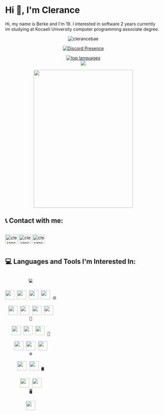 # Hi 👋, I'm Clerance

Hi, my name is Berke and I'm 19. I interested in software 2 years currently im studying at Kocaeli University computer programming associate degree.

<div align="center">
<img src="https://komarev.com/ghpvc/?username=clerancebae&color=blue" alt="clerancebae"/>
<br>
  

  [![Discord Presence](https://lanyard.cnrad.dev/api/419836743878180874)](https://discord.com/users/419836743878180874)
  <br>
 
   <a href="https://ionicabizau.github.io/github-profile-languages/api.html?clerancebae"><img src="https://github-readme-stats-sigma-five.vercel.app/api/top-langs/?username=clerancebae&layout=compact&theme=highcontrast&langs_count=10" alt="top languages"></a>
<br>
 <img src="http://github-readme-streak-stats.herokuapp.com?user=clerancebae&theme=highcontrast&hide_border=true">
</div>
 <p align="center">
  <img width="320" height="445" src="https://spotify-github-profile.vercel.app/api/view?uid=21pc7okfoaufu2gztbrzbjqkq&cover_image=true&theme=default&bar_color=ff0000&bar_color_cover=true">
</p>


## 📞 Contact with me:
<p style="display: inline-block;" align="center">
<a href="https://www.instagram.com/clerancebae" target="blank"><img align="center" src="https://raw.githubusercontent.com/rahuldkjain/github-profile-readme-generator/master/src/images/icons/Social/instagram.svg" alt="clerancebae" height="30" width="40" /></a>
 <!--<a href="https://open.spotify.com/user/21pc7okfoaufu2gztbrzbjqkq" target="blank"><img align="center" src="https://raw.githubusercontent.com/rahuldkjain/github-profile-readme-generator/master/src/images/icons/Social/spotify.svg" alt="clerancebae" height="30" width="40" /></a> -->
<a href="https://open.spotify.com/artist/6CGsPYgRSVWoUeoH0rWaZx" target="blank"><img align="center" src="https://raw.githubusercontent.com/rahuldkjain/github-profile-readme-generator/master/src/images/icons/Social/spotify.svg" alt="clerancebae" height="30" width="40" /></a>
<a href="https://discord.com/users/419836743878180874" target="blank"><img align="center" src="https://raw.githubusercontent.com/rahuldkjain/github-profile-readme-generator/master/src/images/icons/Social/discord.svg" alt="clerancebae" height="30" width="40" /></a>
</p>

## 💻 Languages and Tools I'm Interested In:

<p style="display: inline-block;" align="center">
  <kbd>
    <kbd>💻</kbd>
    <br>
    <br>
    <img width="30px" src="https://www.vectorlogo.zone/logos/flutterio/flutterio-icon.svg" /> 
    <img width="30px" src="https://seeklogo.com/images/C/c-sharp-c-logo-02F17714BA-seeklogo.com.png" /> 
    <img width="30px" src="https://seeklogo.com/images/C/c-logo-43CE78FF9C-seeklogo.com.png" /> 
    <img width="30px" src="https://seeklogo.com/images/P/python-logo-A32636CAA3-seeklogo.com.png" />
  </kbd>
  <kbd>
    <kbd>🌐</kbd>
    <br>
    <br>
    <img width="30px" src="https://cdn.discordapp.com/attachments/1056653734236655658/1095765931218698311/5847f5bdcef1014c0b5e489c.png" />
    <img width="30px" src="https://cdn.discordapp.com/attachments/1056653734236655658/1095765930992218193/68747470733a2f2f7365656b6c6f676f2e636f6d2f696d616765732f432f637373332d6c6f676f2d383732343037353237342d7365656b6c6f676f2e636f6d2e706e67.png" />
    <img width="30px" src="https://upload.wikimedia.org/wikipedia/commons/thumb/9/99/Unofficial_JavaScript_logo_2.svg/512px-Unofficial_JavaScript_logo_2.svg.png?20141107110902" />
    <img width="30px" src="https://nodejs.org/static/images/logo.svg" />
  </kbd>
   <br>
  <kbd>
    <kbd>🔧</kbd>
    <br>
    <br>
    <img width="30px" src="https://upload.wikimedia.org/wikipedia/commons/thumb/2/2c/Visual_Studio_Icon_2022.svg/193px-Visual_Studio_Icon_2022.svg.png?20221004110509" />
    <img width="30px" src="https://cdn.discordapp.com/attachments/1056653734236655658/1095769344719462461/68747470733a2f2f77372e706e6777696e672e636f6d2f706e67732f3633312f3732302f706e672d7472616e73706172656e742d65636c697073652d666f756e646174696f6e2d696e74656772617465642d646576656c6f706d656e742d656e7669726f.png" />
    <img width="30px" src="https://res.cloudinary.com/canonical/image/fetch/f_auto,q_auto,fl_sanitize,w_60,h_60/https://dashboard.snapcraft.io/site_media/appmedia/2018/08/icon_CE_256_2Qe5uEl.png"/>
  </kbd>
  <kbd>
    <kbd>🔧</kbd>
    <br>
    <br>
        <img width="30px" src="https://cdn.discordapp.com/attachments/1056653734236655658/1095769345017262151/68747470733a2f2f70312e6869636c69706172742e636f6d2f707265766965772f3938312f3130312f3330322f736c65656b2d78702d736f6674776172652d6465762d632d69636f6e2e6a7067-removebg-preview.png" />
    <img width="30px" src="https://cdn.discordapp.com/attachments/1056653734236655658/1095769345252131011/68747470733a2f2f77372e706e6777696e672e636f6d2f706e67732f3833322f3338362f706e672d7472616e73706172656e742d696e74656c6c696a2d77656273746f726d2d6d61636f732d6269677375722d69636f6e2e706e67-removebg-preview.png" />
    <img width="30px" src="https://dtffvb2501i0o.cloudfront.net/images/logos/logo-page/rad-studio-logo-1024.png" />
  </kbd>
   <br>
   <kbd>
    <kbd>⚙️</kbd>
    <br>
    <br>
    <img width="30px" src="https://cdn.discordapp.com/attachments/1056653734236655658/1095767682630037645/18133-removebg-preview.png" />
    <img width="30px" src="https://cdn.discordapp.com/attachments/1056653734236655658/1095767256778153995/68747470733a2f2f7365656b6c6f676f2e636f6d2f696d616765732f482f6865726f6b752d6c6f676f2d423737344137383636372d7365656b6c6f676f2e636f6d2e706e67.png" />
  </kbd>
   <kbd>
    <kbd>🛢</kbd>
    <br>
    <br>
    <img width="30px" src="https://cdn.discordapp.com/attachments/1056653734236655658/1095766895237550203/image_2023-04-12_204606130-removebg-preview.png" />
    <img width="30px" src="https://cdn.discordapp.com/attachments/1056653734236655658/1095767037072126043/image_2023-04-12_204638775-removebg-preview.png" />
  </kbd>
   <br>
  <kbd>
    <kbd>🖥</kbd>
    <br>
    <br>
    <img width="30px" src="https://www.freepnglogos.com/uploads/photoshop-png-logo/photoshop-logo-photoshop-imore-0.png" />
  </kbd>
</p>

